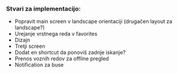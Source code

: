 ### Stvari za implementacijo:
* Popravit main screen v landscape orientaciji (drugačen layout za landscape?)
* Urejanje vrstnega reda v favorites
* Dizajn
* Tretji screen
* Dodat en shortcut da ponoviš zadnje iskanje?
* Prenos voznih redov za offline pregled
* Notification za buse
